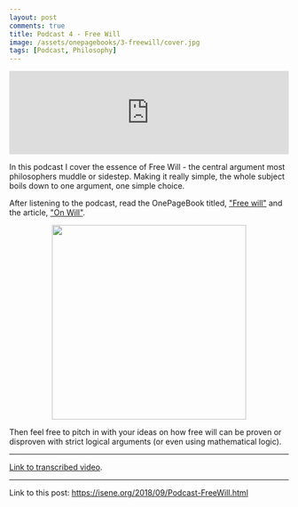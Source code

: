 ```yaml
---
layout: post
comments: true
title: Podcast 4 - Free Will
image: /assets/onepagebooks/3-freewill/cover.jpg
tags: [Podcast, Philosophy]
---
```


<center><iframe src="https://anchor.fm/isene/embed/episodes/Episode-4---Free-will-e29rtt" width="100%" frameborder="0" scrolling="no"></iframe></center>

In this podcast I cover the essence of Free Will - the central argument most philosophers muddle or sidestep. Making it really simple, the whole subject boils down to one argument, one simple choice.

After listening to the podcast, read the OnePageBook titled, ["Free will"](https://isene.org/onepagebooks/#1pb-3-free-will) and the article, ["On Will"](https://www.dropbox.com/s/061keir0a0hacf5/onwill.pdf?raw=1).

<center><img src="https://isene.org/assets/onepagebooks/3-freewill/cover.jpg" width="350" /></center>

Then feel free to pitch in with your ideas on how free will can be proven or disproven with strict logical arguments (or even using mathematical logic).

---
[Link to transcribed video](https://youtu.be/GqH82ektQYk).

---
Link to this post: <https://isene.org/2018/09/Podcast-FreeWill.html>
